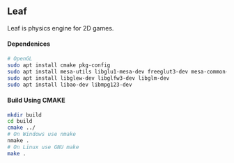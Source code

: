 ## Leaf

Leaf is physics engine for 2D games.

#### Dependenices

```sh
# OpenGL
sudo apt install cmake pkg-config
sudo apt install mesa-utils libglu1-mesa-dev freeglut3-dev mesa-common-dev
sudo apt install libglew-dev libglfw3-dev libglm-dev
sudo apt install libao-dev libmpg123-dev

```
#### Build Using CMAKE
```sh
mkdir build
cd build
cmake ../
# On Windows use nmake
nmake .
# On Linux use GNU make
make .
```
